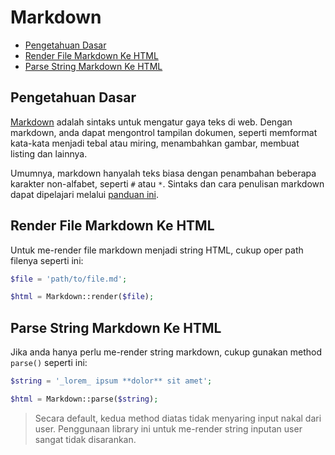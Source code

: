 # Markdown

<!-- MarkdownTOC autolink="true" autoanchor="true" levels="2,3" bracket="round" lowercase="only_ascii" -->

-   [Pengetahuan Dasar](#pengetahuan-dasar)
-   [Render File Markdown Ke HTML](#render-file-markdown-ke-html)
-   [Parse String Markdown Ke HTML](#parse-string-markdown-ke-html)

<!-- /MarkdownTOC -->

<a id="pengetahuan-dasar"></a>

## Pengetahuan Dasar

[Markdown](http://daringfireball.net/projects/markdown/) adalah sintaks untuk mengatur gaya teks di web.
Dengan markdown, anda dapat mengontrol tampilan dokumen, seperti memformat kata-kata menjadi tebal
atau miring, menambahkan gambar, membuat listing dan lainnya.

Umumnya, markdown hanyalah teks biasa dengan penambahan beberapa karakter non-alfabet, seperti `#` atau `*`.
Sintaks dan cara penulisan markdown dapat dipelajari melalui
[panduan ini](daringfireball.net/projects/markdown/syntax).

<a id="render-file-markdown-ke-html"></a>

## Render File Markdown Ke HTML

Untuk me-render file markdown menjadi string HTML, cukup oper path filenya seperti ini:

```php
$file = 'path/to/file.md';

$html = Markdown::render($file);
```

<a id="parse-string-markdown-ke-html"></a>

## Parse String Markdown Ke HTML

Jika anda hanya perlu me-render string markdown, cukup gunakan method `parse()` seperti ini:

```php
$string = '_lorem_ ipsum **dolor** sit amet';

$html = Markdown::parse($string);
```

> Secara default, kedua method diatas tidak menyaring input nakal dari user.
> Penggunaan library ini untuk me-render string inputan user sangat tidak disarankan.

